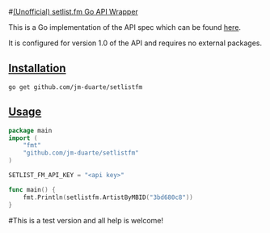 #[(Unofficial) setlist.fm Go API Wrapper](https://api.setlist.fm/)

This is a Go implementation of the API spec which can be found [here](https://api.setlist.fm/).

It is configured for version 1.0 of the API and requires no external packages.

## [Installation](#install)
```
go get github.com/jm-duarte/setlistfm
```

## [Usage](#usage)
```go
package main
import (
    "fmt"
    "github.com/jm-duarte/setlistfm"
)

SETLIST_FM_API_KEY = "<api key>"

func main() {
    fmt.Println(setlistfm.ArtistByMBID("3bd680c8")) 
}
```

#This is a test version and all help is welcome!